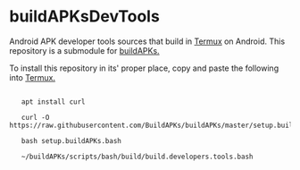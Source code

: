 # buildAPKsDevTools
Android APK developer tools sources that build in [Termux](https://github.com/termux) on Android. This repository is a submodule for [buildAPKs.](https://github.com/sdrausty/buildAPKs)

To install this repository in its' proper place, copy and paste the following into [Termux.](https://github.com/termux)
```

   apt install curl 

   curl -O https://raw.githubusercontent.com/BuildAPKs/buildAPKs/master/setup.buildAPKs.bash

   bash setup.buildAPKs.bash

   ~/buildAPKs/scripts/bash/build/build.developers.tools.bash

```
